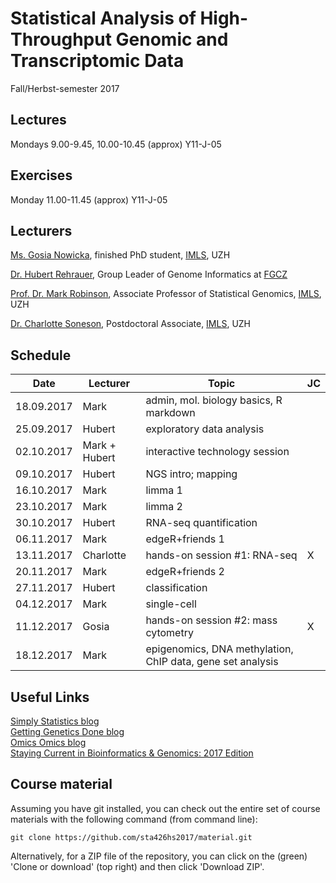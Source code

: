 # Statistical Analysis of High-Throughput Genomic and Transcriptomic Data 
Fall/Herbst-semester 2017

## Lectures
Mondays 9.00-9.45, 10.00-10.45 (approx) Y11-J-05

## Exercises
Monday 11.00-11.45 (approx) Y11-J-05 

## Lecturers

[Ms. Gosia Nowicka](https://www.researchgate.net/profile/Malgorzata_Nowicka), finished PhD student, [IMLS](http://www.imls.uzh.ch/index.html), UZH  

[Dr. Hubert Rehrauer](http://www.fgcz.ch/the-center/people/rehrauer.html), Group Leader of Genome Informatics at [FGCZ](http://www.fgcz.ch/)  

[Prof. Dr. Mark Robinson](http://www.imls.uzh.ch/research/robinson.html), Associate Professor of Statistical Genomics, [IMLS](http://www.imls.uzh.ch/index.html), UZH  

[Dr. Charlotte Soneson](http://csoneson.github.io/), Postdoctoral Associate, [IMLS](http://www.imls.uzh.ch/index.html), UZH  


## Schedule

| Date  | Lecturer | Topic | JC |
| --- | --- | --- | --- |
| 18.09.2017  | Mark  | admin, mol. biology basics, R markdown | |
| 25.09.2017  | Hubert  | exploratory data analysis | |
| 02.10.2017  | Mark + Hubert  | interactive technology session  | |
| 09.10.2017  | Hubert  | NGS intro; mapping  | |
| 16.10.2017  | Mark  | limma 1   | |
| 23.10.2017  | Mark  | limma 2  | |
| 30.10.2017  | Hubert  | RNA-seq quantification   |  |
| 06.11.2017  | Mark  | edgeR+friends 1 |  |
| 13.11.2017  | Charlotte  | hands-on session #1: RNA-seq  | X |
| 20.11.2017  | Mark  | edgeR+friends 2  |  |
| 27.11.2017  | Hubert  | classification  |  |
| 04.12.2017  | Mark  | single-cell  |  |
| 11.12.2017  | Gosia  | hands-on session #2: mass cytometry  | X |
| 18.12.2017  | Mark  | epigenomics, DNA methylation, ChIP data, gene set analysis  |  |


## Useful Links
[Simply Statistics blog](http://simplystatistics.org/archive/)  
[Getting Genetics Done blog](http://www.gettinggeneticsdone.com/)  
[Omics Omics blog](http://omicsomics.blogspot.ch/)  
[Staying Current in Bioinformatics & Genomics: 2017 Edition](http://www.gettinggeneticsdone.com/2017/02/staying-current-in-bioinformatics-genomics-2017.html)

## Course material

Assuming you have git installed, you can check out the entire set of course materials with the following command (from command line):
```
git clone https://github.com/sta426hs2017/material.git
```  
Alternatively, for a ZIP file of the repository, you can click on the (green) 'Clone or download' (top right) and then click 'Download ZIP'.
